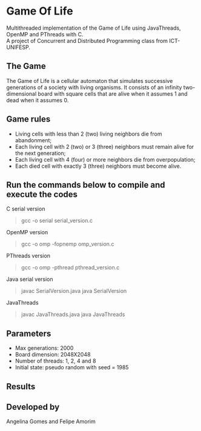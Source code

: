 # Game Of Life

Multithreaded implementation of the Game of Life using JavaThreads, OpenMP and PThreads with C.<br/>
A project of Concurrent and Distributed Programming class from ICT-UNIFESP.

## The Game
The Game of Life is a cellular automaton that simulates successive generations of a society with living organisms. It consists of an infinity two-dimensional board with square cells that are alive when it assumes 1 and dead when it assumes 0.

## Game rules
- Living cells with less than 2 (two) living neighbors die from abandonment;
- Each living cell with 2 (two) or 3 (three) neighbors must remain alive for the next generation;
- Each living cell with 4 (four) or more neighbors die from overpopulation;
- Each died cell with exactly 3 (three) neighbors must become alive.

## Run the commands below to compile and execute the codes

C serial version
> gcc -o serial serial_version.c

OpenMP version
> gcc -o omp -fopnemp omp_version.c

PThreads version
> gcc -o omp -pthread pthread_version.c

Java serial version
> javac SerialVersion.java
> java SerialVersion

JavaThreads
> javac JavaThreads.java
> java JavaThreads

## Parameters
- Max generations: 2000
- Board dimension: 2048X2048
- Number of threads: 1, 2, 4 and 8
- Initial state: pseudo random with seed = 1985

## Results

## Developed by
Angelina Gomes and Felipe Amorim
